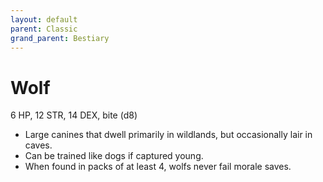 ```yaml
---
layout: default
parent: Classic
grand_parent: Bestiary
---
```


# Wolf

6 HP, 12 STR, 14 DEX, bite (d8)

- Large canines that dwell primarily in wildlands, but occasionally lair in caves.
- Can be trained like dogs if captured young.
- When found in packs of at least 4, wolfs never fail morale saves. 

